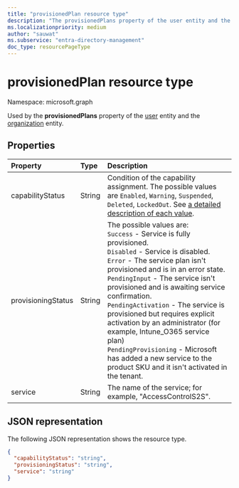 ```yaml
---
title: "provisionedPlan resource type"
description: "The provisionedPlans property of the user entity and the organization entity is a collection of provisionedPlan objects."
ms.localizationpriority: medium
author: "sauwat"
ms.subservice: "entra-directory-management"
doc_type: resourcePageType
---
```


# provisionedPlan resource type

Namespace: microsoft.graph

Used by the **provisionedPlans** property of the [user](user.md) entity and the [organization](organization.md) entity.


## Properties
| Property       | Type    |Description|
|:---------------|:--------|:----------|
|capabilityStatus|String|Condition of the capability assignment. The possible values are `Enabled`, `Warning`, `Suspended`, `Deleted`, `LockedOut`. See [a detailed description of each value](../resources/assignedplan.md#capabilitystatus-values).|
|provisioningStatus|String|The possible values are:<br/>`Success` - Service is fully provisioned.<br/>`Disabled` - Service is disabled.<br/>`Error` - The service plan isn't provisioned and is in an error state.<br/>`PendingInput` - The service isn't provisioned and is awaiting service confirmation.<br/>`PendingActivation` - The service is provisioned but requires explicit activation by an administrator (for example, Intune_O365 service plan)<br/>`PendingProvisioning` - Microsoft has added a new service to the product SKU and it isn't activated in the tenant.|
|service|String|The name of the service; for example, "AccessControlS2S".|

## JSON representation

The following JSON representation shows the resource type.

<!-- {
  "blockType": "resource",
  "optionalProperties": [

  ],
  "@odata.type": "microsoft.graph.provisionedPlan"
}-->

```json
{
  "capabilityStatus": "string",
  "provisioningStatus": "string",
  "service": "string"
}

```

<!-- uuid: 8fcb5dbc-d5aa-4681-8e31-b001d5168d79
2015-10-25 14:57:30 UTC -->
<!-- {
  "type": "#page.annotation",
  "description": "provisionedPlan resource",
  "keywords": "",
  "section": "documentation",
  "tocPath": ""
}-->

